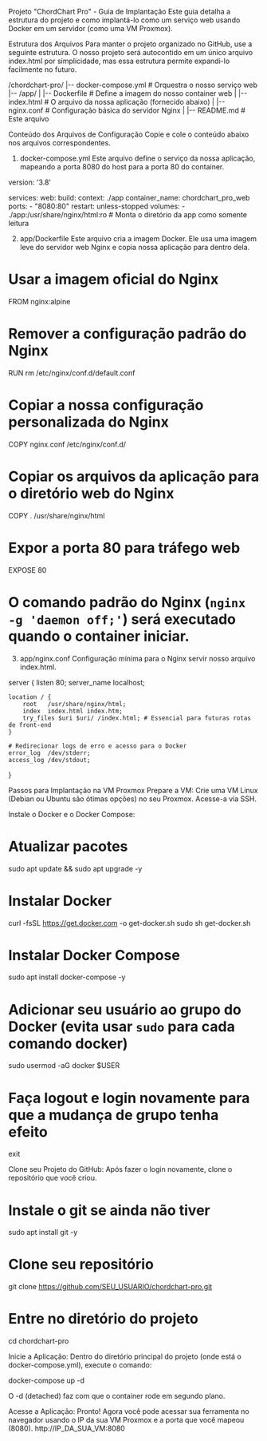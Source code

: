 Projeto "ChordChart Pro" - Guia de Implantação
Este guia detalha a estrutura do projeto e como implantá-lo como um serviço web usando Docker em um servidor (como uma VM Proxmox).

Estrutura dos Arquivos
Para manter o projeto organizado no GitHub, use a seguinte estrutura. O nosso projeto será autocontido em um único arquivo index.html por simplicidade, mas essa estrutura permite expandi-lo facilmente no futuro.

/chordchart-pro/
|-- docker-compose.yml       # Orquestra o nosso serviço web
|-- /app/
|   |-- Dockerfile           # Define a imagem do nosso container web
|   |-- index.html           # O arquivo da nossa aplicação (fornecido abaixo)
|   |-- nginx.conf           # Configuração básica do servidor Nginx
|
|-- README.md                # Este arquivo

Conteúdo dos Arquivos de Configuração
Copie e cole o conteúdo abaixo nos arquivos correspondentes.

1. docker-compose.yml
Este arquivo define o serviço da nossa aplicação, mapeando a porta 8080 do host para a porta 80 do container.

version: '3.8'

services:
  web:
    build:
      context: ./app
    container_name: chordchart_pro_web
    ports:
      - "8080:80"
    restart: unless-stopped
    volumes:
      - ./app:/usr/share/nginx/html:ro # Monta o diretório da app como somente leitura

2. app/Dockerfile
Este arquivo cria a imagem Docker. Ele usa uma imagem leve do servidor web Nginx e copia nossa aplicação para dentro dela.

# Usar a imagem oficial do Nginx
FROM nginx:alpine

# Remover a configuração padrão do Nginx
RUN rm /etc/nginx/conf.d/default.conf

# Copiar a nossa configuração personalizada do Nginx
COPY nginx.conf /etc/nginx/conf.d/

# Copiar os arquivos da aplicação para o diretório web do Nginx
COPY . /usr/share/nginx/html

# Expor a porta 80 para tráfego web
EXPOSE 80

# O comando padrão do Nginx (`nginx -g 'daemon off;'`) será executado quando o container iniciar.

3. app/nginx.conf
Configuração mínima para o Nginx servir nosso arquivo index.html.

server {
    listen       80;
    server_name  localhost;

    location / {
        root   /usr/share/nginx/html;
        index  index.html index.htm;
        try_files $uri $uri/ /index.html; # Essencial para futuras rotas de front-end
    }

    # Redirecionar logs de erro e acesso para o Docker
    error_log  /dev/stderr;
    access_log /dev/stdout;
}

Passos para Implantação na VM Proxmox
Prepare a VM: Crie uma VM Linux (Debian ou Ubuntu são ótimas opções) no seu Proxmox. Acesse-a via SSH.

Instale o Docker e o Docker Compose:

# Atualizar pacotes
sudo apt update && sudo apt upgrade -y

# Instalar Docker
curl -fsSL https://get.docker.com -o get-docker.sh
sudo sh get-docker.sh

# Instalar Docker Compose
sudo apt install docker-compose -y

# Adicionar seu usuário ao grupo do Docker (evita usar `sudo` para cada comando docker)
sudo usermod -aG docker $USER

# Faça logout e login novamente para que a mudança de grupo tenha efeito
exit

Clone seu Projeto do GitHub: Após fazer o login novamente, clone o repositório que você criou.

# Instale o git se ainda não tiver
sudo apt install git -y

# Clone seu repositório
git clone https://github.com/SEU_USUARIO/chordchart-pro.git

# Entre no diretório do projeto
cd chordchart-pro

Inicie a Aplicação: Dentro do diretório principal do projeto (onde está o docker-compose.yml), execute o comando:

docker-compose up -d

O -d (detached) faz com que o container rode em segundo plano.

Acesse a Aplicação: Pronto! Agora você pode acessar sua ferramenta no navegador usando o IP da sua VM Proxmox e a porta que você mapeou (8080).
http://IP_DA_SUA_VM:8080
